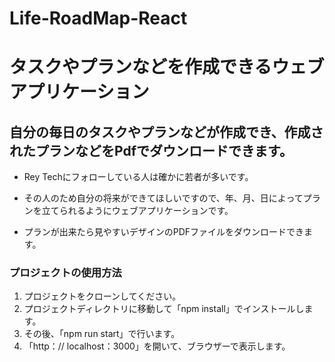 # Life-RoadMap-React
# タスクやプランなどを作成できるウェブアプリケーション

## 自分の毎日のタスクやプランなどが作成でき、作成されたプランなどをPdfでダウンロードできます。
- Rey Techにフォローしている人は確かに若者が多いです。

- その人のため自分の将来ができてほしいですので、年、月、日によってプランを立てられるようにウェブアプリケーションです。

- プランが出来たら見やすいデザインのPDFファイルをダウンロードできます。

### プロジェクトの使用方法
1. プロジェクトをクローンしてください。
2. プロジェクトディレクトリに移動して「npm install」でインストールします。
3. その後、「npm run start」で行います。
4. 「http：// localhost：3000」を開いて、ブラウザーで表示します。
